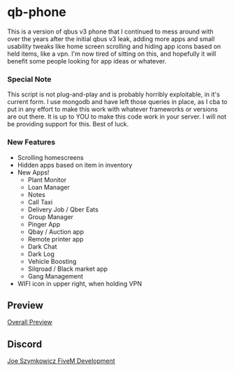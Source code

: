 # qb-phone
This is a version of qbus v3 phone that I continued to mess around with over the years after the initial qbus v3 leak, adding more apps and small usability tweaks like home screen scrolling and hiding app icons based on held items, like a vpn. I'm now tired of sitting on this, and hopefully it will benefit some people looking for app ideas or whatever.


### Special Note
This script is not plug-and-play and is probably horribly exploitable, in it's current form. I use mongodb and have left those queries in place, as I cba to put in any effort to make this work with whatever frameworks or versions are out there. It is up to YOU to make this code work in your server. I will not be providing support for this. Best of luck.


### New Features
 - Scrolling homescreens
 - Hidden apps based on item in inventory
 - New Apps!
    - Plant Monitor
    - Loan Manager
    - Notes
    - Call Taxi
    - Delivery Job / Qber Eats
    - Group Manager
    - Pinger App
    - Qbay / Auction app
    - Remote printer app
    - Dark Chat
    - Dark Log
    - Vehicle Boosting
    - Silqroad / Black market app
    - Gang Management
 - WIFI icon in upper right, when holding VPN


## Preview

[Overall Preview](https://streamable.com/8f2iai)

## Discord
[Joe Szymkowicz FiveM Development](https://discord.gg/5vPGxyCB4z)
